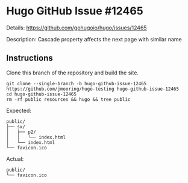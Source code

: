 # Hugo GitHub Issue #12465

Details: <https://github.com/gohugoio/hugo/issues/12465>

Description: Cascade property affects the next page with similar name

## Instructions

Clone this branch of the repository and build the site.

```text
git clone --single-branch -b hugo-github-issue-12465 https://github.com/jmooring/hugo-testing hugo-github-issue-12465
cd hugo-github-issue-12465
rm -rf public resources && hugo && tree public
```

Expected:

```text
public/
├── sx/
│   ├── p2/
│   │   └── index.html
│   └── index.html
└── favicon.ico
```

Actual:

```text
public/
└── favicon.ico
```
